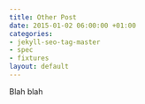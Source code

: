 ```yaml
---
title: Other Post
date: 2015-01-02 06:00:00 +01:00
categories:
- jekyll-seo-tag-master
- spec
- fixtures
layout: default
---
```


Blah blah
